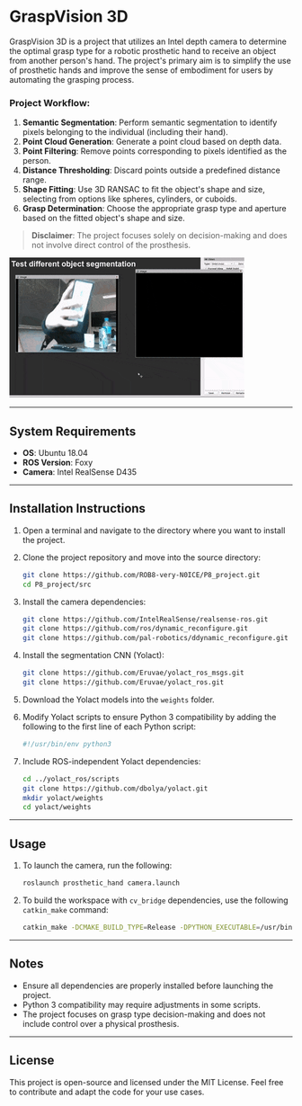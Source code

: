
# GraspVision 3D

GraspVision 3D is a project that utilizes an Intel depth camera to determine the optimal grasp type for a robotic prosthetic hand to receive an object from another person's hand. The project's primary aim is to simplify the use of prosthetic hands and improve the sense of embodiment for users by automating the grasping process.

### Project Workflow:
1. **Semantic Segmentation**: Perform semantic segmentation to identify pixels belonging to the individual (including their hand).
2. **Point Cloud Generation**: Generate a point cloud based on depth data.
3. **Point Filtering**: Remove points corresponding to pixels identified as the person.
4. **Distance Thresholding**: Discard points outside a predefined distance range.
5. **Shape Fitting**: Use 3D RANSAC to fit the object's shape and size, selecting from options like spheres, cylinders, or cuboids.
6. **Grasp Determination**: Choose the appropriate grasp type and aperture based on the fitted object's shape and size.

> **Disclaimer**: The project focuses solely on decision-making and does not involve direct control of the prosthesis.

![Depth map object segmentation](/camera_tests.gif "Depth map object segmentation")

---

## System Requirements
- **OS**: Ubuntu 18.04
- **ROS Version**: Foxy
- **Camera**: Intel RealSense D435

---

## Installation Instructions

1. Open a terminal and navigate to the directory where you want to install the project.

2. Clone the project repository and move into the source directory:
   ```bash
   git clone https://github.com/ROB8-very-N0ICE/P8_project.git
   cd P8_project/src
   ```

3. Install the camera dependencies:
   ```bash
   git clone https://github.com/IntelRealSense/realsense-ros.git
   git clone https://github.com/ros/dynamic_reconfigure.git
   git clone https://github.com/pal-robotics/ddynamic_reconfigure.git
   ```

4. Install the segmentation CNN (Yolact):
   ```bash
   git clone https://github.com/Eruvae/yolact_ros_msgs.git
   git clone https://github.com/Eruvae/yolact_ros.git
   ```

5. Download the Yolact models into the `weights` folder.

6. Modify Yolact scripts to ensure Python 3 compatibility by adding the following to the first line of each Python script:
   ```bash
   #!/usr/bin/env python3
   ```

7. Include ROS-independent Yolact dependencies:
   ```bash
   cd ../yolact_ros/scripts
   git clone https://github.com/dbolya/yolact.git
   mkdir yolact/weights
   cd yolact/weights
   ```

---

## Usage

1. To launch the camera, run the following:
   ```bash
   roslaunch prosthetic_hand camera.launch
   ```

2. To build the workspace with `cv_bridge` dependencies, use the following `catkin_make` command:
   ```bash
   catkin_make -DCMAKE_BUILD_TYPE=Release -DPYTHON_EXECUTABLE=/usr/bin/python3 -DPYTHON_INCLUDE_DIR=/usr/include/python3.8 -DPYTHON_LIBRARY=/usr/lib/x86_64-linux-gnu/libpython3.8.so
   ```

---

## Notes
- Ensure all dependencies are properly installed before launching the project.
- Python 3 compatibility may require adjustments in some scripts.
- The project focuses on grasp type decision-making and does not include control over a physical prosthesis.

---

## License
This project is open-source and licensed under the MIT License. Feel free to contribute and adapt the code for your use cases.